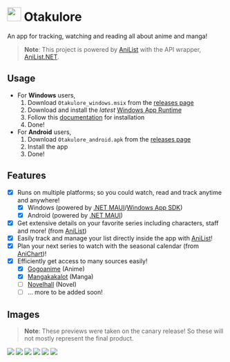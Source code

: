 # <img src=".github/icon.png" width="32"/> Otakulore

An app for tracking, watching and reading all about anime and manga!

> **Note**: This project is powered by [AniList](https://anilist.co) with the API wrapper, [AniList.NET](https://github.com/dentolos19/AniListNet).

## Usage

- For **Windows** users,
  1. Download `Otakulore_windows.msix` from the [releases page](https://github.com/dentolos19/Otakulore/releases)
  2. Download and install the _latest_ [Windows App Runtime](https://docs.microsoft.com/windows/apps/windows-app-sdk/downloads#current-releases)
  3. Follow this [documentation](https://docs.microsoft.com/dotnet/maui/windows/deployment/overview#installing-the-app) for installation
  4. Done!
- For **Android** users,
  1. Download `Otakulore_android.apk` from the [releases page](https://github.com/dentolos19/Otakulore/releases)
  2. Install the app
  3. Done!

## Features

- [X] Runs on multiple platforms; so you could watch, read and track anytime and anywhere!
  - [X] Windows (powered by [.NET MAUI](https://github.com/dotnet/maui)/[Windows App SDK](https://github.com/microsoft/WindowsAppSDK))
  - [X] Android (powered by [.NET MAUI](https://github.com/dotnet/maui))
- [X] Get extensive details on your favorite series including characters, staff and more! (from [AniList](https://anilist.co))
- [X] Easily track and manage your list directly inside the app with [AniList](https://anilist.co)!
- [X] Plan your next series to watch with the seasonal calendar (from [AniChart](https://anichart.net))!
- [X] Efficiently get access to many sources easily!
  - [X] [Gogoanime](https://gogoanime.film) (Anime)
  - [X] [Mangakakalot](https://mangakakalot.com) (Manga)
  - [ ] [Novelhall](https://novelhall.com) (Novel)
  - [ ] ... more to be added soon!

## Images

> **Note**: These previews were taken on the canary release! So these will not mostly represent the final product.

![](.github/images/0.gif)
![](.github/images/1.gif)
![](.github/images/2.gif)
![](.github/images/3.gif)
![](.github/images/4.png)
![](.github/images/5.png)